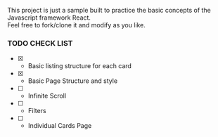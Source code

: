 This project is just a sample built to practice the basic concepts of the Javascript framework React.  
Feel free to fork/clone it and modify as you like.  

### TODO CHECK LIST
- [x] - Basic listing structure for each card
- [x] - Basic Page Structure and style
- [ ] - Infinite Scroll
- [ ] - Filters
- [ ] - Individual Cards Page
